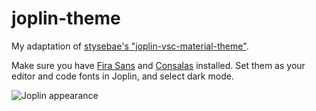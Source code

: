 # joplin-theme

My adaptation of [stysebae's "joplin-vsc-material-theme"](https://github.com/stysebae/joplin-vsc-material-theme).

Make sure you have [Fira Sans](https://fonts.google.com/specimen/Fira+Sans) and [Consalas](https://docs.microsoft.com/en-us/typography/font-list/consolas) installed. Set them as your editor and code fonts in Joplin, and select dark mode.

![Joplin appearance](https://user-images.githubusercontent.com/14853147/151723924-e60098d2-54cd-4c1c-b0d6-ffb404fa700e.png)

